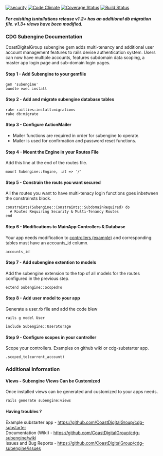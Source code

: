 [![security](https://hakiri.io/github/CoastDigitalGroup/cdg-subengine/master.svg)](https://hakiri.io/github/CoastDigitalGroup/cdg-subengine/master)
[![Code Climate](https://codeclimate.com/github/CoastDigitalGroup/cdg-subengine/badges/gpa.svg)](https://codeclimate.com/github/CoastDigitalGroup/cdg-subengine)
[![Coverage Status](https://coveralls.io/repos/CoastDigitalGroup/cdg-subengine/badge.svg?branch=master&service=github)](https://coveralls.io/github/CoastDigitalGroup/cdg-subengine?branch=master)
[![Build Status](https://travis-ci.org/CoastDigitalGroup/cdg-subengine.svg?branch=master)](https://travis-ci.org/CoastDigitalGroup/cdg-subengine)
##### For exisiting isntallations release v1.2+ has an additional db migration file. v1.3+ views have been modified.

### CDG Subengine Documentation
CoastDigitalGroup subengine gem adds multi-tenancy and additional user account management features to rails devise authentication system. Users can now have multiple accounts, features subdomain data scoping, a master app login page and sub-domain login pages.

#### Step 1 - Add Subengine to your gemfile
    gem 'subengine'
    bundle exec install

#### Step 2 - Add and migrate subengine database tables
    rake railties:install:migrations  
    rake db:migrate

#### Step 3 - Configure ActionMailer
+ Mailer functions are required in order for subengine to operate.
+ Mailer is used for confirmation and password reset functions.

#### Step 4 - Mount the Engine in your Routes File
Add this line at the end of the routes file.  
  
    mount Subengine::Engine, :at => '/'

#### Step 5 - Constrain the routs you want secured
All the routes you want to have multi-tenacy login functions goes inbetween the constrainsts block.

    constraints(Subengine::Constraints::SubdomainRequired) do  
      # Routes Requiring Security & Multi-Tenancy Routes    
    end  
  
#### Step 6 - Modifications to MainApp Controllers & Database  
Your app needs modification to [controllers (example)](https://github.com/CoastDigitalGroup/cdg-subengine/wiki/Scoped-Controller-Example) and corresponding tables must have an accounts_id column.  
  
    accounts_id  
  
#### Step 7 - Add subengine extention to models  
Add the subengine extension to the top of all models for the routes configured in the previous step.  
  
    extend Subengine::ScopedTo  
  
#### Step 8 - Add user model to your app
Generate a user.rb file and add the code blew 

    rails g model User  

    include Subengine::UserStorage

#### Step 9 - Configure scopes in your controller
Scope your controllers. Examples on github wiki or cdg-substarter app.

    .scoped_to(current_account)  

### Additional Information

#### Views - Subengine Views Can be Customized
Once installed views can be generated and customized to your apps needs.

    rails generate subengine:views

#### Having troubles ?
Example substarter app - <https://github.com/CoastDigitalGroup/cdg-substarter>  
Documentation (Wiki) - <https://github.com/CoastDigitalGroup/cdg-subengine/wiki>  
Issues and Bug Reports - <https://github.com/CoastDigitalGroup/cdg-subengine/issues>  